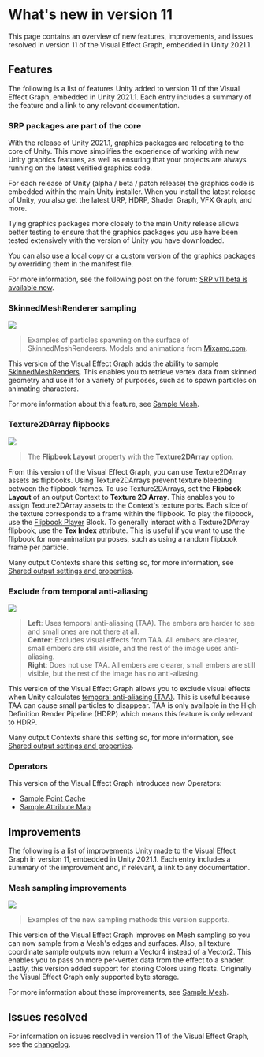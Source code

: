 # What's new in version 11

This page contains an overview of new features, improvements, and issues resolved in version 11 of the Visual Effect Graph, embedded in Unity 2021.1.

## Features

The following is a list of features Unity added to version 11 of the Visual Effect Graph, embedded in Unity 2021.1. Each entry includes a summary of the feature and a link to any relevant documentation.

### SRP packages are part of the core

With the release of Unity 2021.1, graphics packages are relocating to the core of Unity. This move simplifies the experience of working with new Unity graphics features, as well as ensuring that your projects are always running on the latest verified graphics code.

For each release of Unity (alpha / beta / patch release) the graphics code is embedded within the main Unity installer. When you install the latest release of Unity, you also get the latest URP, HDRP, Shader Graph, VFX Graph, and more.

Tying graphics packages more closely to the main Unity release allows better testing to ensure that the graphics packages you use have been tested extensively with the version of Unity you have downloaded.

You can also use a local copy or a custom version of the graphics packages by overriding them in the manifest file.

For more information, see the following post on the forum: [SRP v11 beta is available now](https://forum.unity.com/threads/srp-v11-beta-is-available-now.1046539/).

### SkinnedMeshRenderer sampling

![](Images/skinned-mesh-sampling-example.gif)
> Examples of particles spawning on the surface of SkinnedMeshRenderers. Models and animations from [Mixamo.com](https://www.mixamo.com/).

This version of the Visual Effect Graph adds the ability to sample [SkinnedMeshRenders](https://docs.unity3d.com/ScriptReference/SkinnedMeshRenderer.html). This enables you to retrieve vertex data from skinned geometry and use it for a variety of purposes, such as to spawn particles on animating characters.

For more information about this feature, see [Sample Mesh](Operator-SampleMesh.md).

### Texture2DArray flipbooks

![](Images/banner-texture2darray-flipbooks.png)
> The **Flipbook Layout** property with the **Texture2DArray** option.

From this version of the Visual Effect Graph, you can use Texture2DArray assets as flipbooks. Using Texture2DArrays prevent texture bleeding between the flipbook frames. To use Texture2DArrays, set the **Flipbook Layout** of an output Context to **Texture 2D Array**. This enables you to assign Texture2DArray assets to the Context's texture ports. Each slice of the texture corresponds to a frame within the flipbook. To play the flipbook, use the [Flipbook Player](Block-FlipbookPlayer.md) Block. To generally interact with a Texture2DArray flipbook, use the **Tex Index** attribute. This is useful if you want to use the flipbook for non-animation purposes, such as using a random flipbook frame per particle.

Many output Contexts share this setting so, for more information, see [Shared output settings and properties](Context-OutputSharedSettings.md).

### Exclude from temporal anti-aliasing

![](Images/banner-exclude-from-taa.png)
> **Left**: Uses temporal anti-aliasing (TAA). The embers are harder to see and small ones are not there at all.<br/>**Center**: Excludes visual effects from TAA. All embers are clearer, small embers are still visible, and the rest of the image uses anti-aliasing.<br/>**Right**: Does not use TAA. All embers are clearer, small embers are still visible, but the rest of the image has no anti-aliasing.

This version of the Visual Effect Graph allows you to exclude visual effects when Unity calculates [temporal anti-aliasing (TAA)](https://docs.unity3d.com/Packages/com.unity.render-pipelines.high-definition@latest?subfolder=/manual/Anti-Aliasing.html%23temporal-anti-aliasing-taa). This is useful because TAA can cause small particles to disappear. TAA is only available in the High Definition Render Pipeline (HDRP) which means this feature is only relevant to HDRP.

Many output Contexts share this setting so, for more information, see [Shared output settings and properties](Context-OutputSharedSettings.md).

### Operators

This version of the Visual Effect Graph introduces new Operators:

- [Sample Point Cache](Operator-SamplePointCache.md)
- [Sample Attribute Map](Operator-SampleAttributeMap.md)

## Improvements

The following is a list of improvements Unity made to the Visual Effect Graph in version 11, embedded in Unity 2021.1. Each entry includes a summary of the improvement and, if relevant, a link to any documentation.

### Mesh sampling improvements

![](Images/banner-mesh-sampling-11-improvements.png)

> Examples of the new sampling methods this version supports.

This version of the Visual Effect Graph improves on Mesh sampling so you can now sample from a Mesh's edges and surfaces. Also, all texture coordinate sample outputs now return a Vector4 instead of a Vector2. This enables you to pass on more per-vertex data from the effect to a shader. Lastly, this version added support for storing Colors using floats. Originally the Visual Effect Graph only supported byte storage.

For more information about these improvements, see [Sample Mesh](Operator-SampleMesh.md).

## Issues resolved

For information on issues resolved in version 11 of the Visual Effect Graph, see the [changelog](../changelog/CHANGELOG.html).
